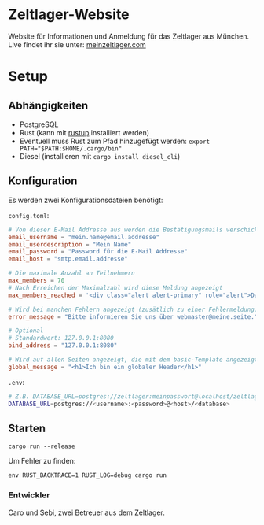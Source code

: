 # Zeltlager-Website

Website für Informationen und Anmeldung für das Zeltlager aus München.
Live findet ihr sie unter: [meinzeltlager.com](https://meinzeltlager.com)

# Setup

## Abhängigkeiten

- PostgreSQL
- Rust (kann mit [rustup](https://rustup.rs) installiert werden)
- Eventuell muss Rust zum Pfad hinzugefügt werden: `export PATH="$PATH:$HOME/.cargo/bin"`
- Diesel (installieren mit `cargo install diesel_cli`)

## Konfiguration

Es werden zwei Konfigurationsdateien benötigt:

`config.toml`:

```toml
# Von dieser E-Mail Addresse aus werden die Bestätigungsmails verschickt
email_username = "mein.name@email.addresse"
email_userdescription = "Mein Name"
email_password = "Password für die E-Mail Addresse"
email_host = "smtp.email.addresse"

# Die maximale Anzahl an Teilnehmern
max_members = 70
# Nach Erreichen der Maximalzahl wird diese Meldung angezeigt
max_members_reached = '<div class="alert alert-primary" role="alert">Das Zeltlager für dieses Jahr ist leider schon voll.</div>'

# Wird bei manchen Fehlern angezeigt (zusätlich zu einer Fehlermeldung)
error_message = "Bitte informieren Sie uns über webmaster@meine.seite."

# Optional
# Standardwert: 127.0.0.1:8080
bind_address = "127.0.0.1:8080"

# Wird auf allen Seiten angezeigt, die mit dem basic-Template angezeigt werden.
global_message = "<h1>Ich bin ein globaler Header</h1>"
```

`.env`:

```sh
# Z.B. DATABASE_URL=postgres://zeltlager:meinpasswort@localhost/zeltlager
DATABASE_URL=postgres://<username>:<password>@<host>/<database>
```

## Starten

```
cargo run --release
```

Um Fehler zu finden:

`env RUST_BACKTRACE=1 RUST_LOG=debug cargo run`

### Entwickler

Caro und Sebi, zwei Betreuer aus dem Zeltlager.
